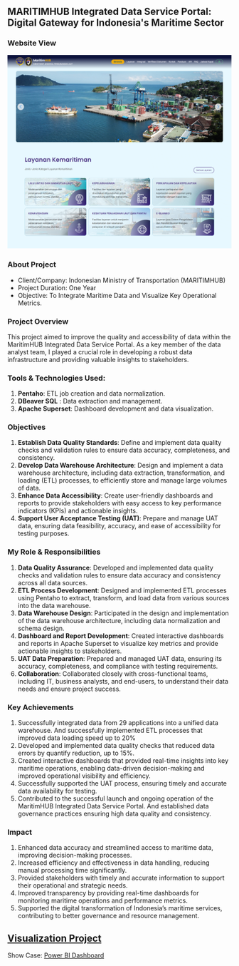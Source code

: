 ## MARITIMHUB Integrated Data Service Portal: Digital Gateway for Indonesia's Maritime Sector 

### Website View
![](https://github.com/Haniaghnia/Hani_Portfolio/blob/main/Data%20Engeenering/Sehati/Image/Image%20project%20sehati-dev-hubla-dephub.png)
### About Project 
- Client/Company: Indonesian Ministry of Transportation (MARITIMHUB)  
- Project Duration: One Year 
- Objective: To Integrate Maritime Data and Visualize Key Operational Metrics.  

### Project Overview
This project aimed to improve the quality and accessibility of data within the MaritimHUB Integrated Data Service Portal. As a key member of the data analyst team, I played a crucial role in developing a robust data infrastructure and providing valuable insights to stakeholders. 

###  Tools & Technologies Used:  
1. **Pentaho**: ETL job creation and data normalization.
2. **DBeaver SQL** : Data extraction and management. 
3. **Apache Superset**: Dashboard development and data visualization. 

### Objectives
1. **Establish Data Quality Standards**: Define and implement data quality checks and validation rules to ensure data accuracy, completeness, and consistency. 
2. **Develop Data Warehouse Architecture**: Design and implement a data warehouse architecture, including data extraction, transformation, and loading (ETL) processes, to efficiently store and manage large volumes of data. 
3. **Enhance Data Accessibility**: Create user-friendly dashboards and reports to provide stakeholders with easy access to key performance indicators (KPIs) and actionable insights.
4. **Support User Acceptance Testing (UAT)**: Prepare and manage UAT data, ensuring data feasibility, accuracy, and ease of accessibility for testing purposes.

### My Role & Responsibilities
1. **Data Quality Assurance**: Developed and implemented data quality checks and validation rules to ensure data accuracy and consistency across all data sources. 
2. **ETL Process Development**: Designed and implemented ETL processes using Pentaho to extract, transform, and load data from various sources into the data warehouse. 
3. **Data Warehouse Design**: Participated in the design and implementation of the data warehouse architecture, including data normalization and schema design.
4. **Dashboard and Report Development**: Created interactive dashboards and reports in Apache Superset to visualize key metrics and provide actionable insights to stakeholders.
5. **UAT Data Preparation**: Prepared and managed UAT data, ensuring its accuracy, completeness, and compliance with testing requirements.
6. **Collaboration**: Collaborated closely with cross-functional teams, including IT, business analysts, and end-users, to understand their data needs and ensure project success.

### Key Achievements
1. Successfully integrated data from 29 applications into a unified data warehouse. And successfully implemented ETL processes that improved data loading speed up to 20% 
2. Developed and implemented data quality checks that reduced data errors by quantify reduction, up to 15%. 
3. Created interactive dashboards that provided real-time insights into key maritime operations, enabling data-driven decision-making and improved operational visibility and efficiency. 
4. Successfully supported the UAT process, ensuring timely and accurate data availability for testing. 
5. Contributed to the successful launch and ongoing operation of the MaritimHUB Integrated Data Service Portal. And established data governance practices ensuring high data quality and consistency. 

### Impact 
1. Enhanced data accuracy and streamlined access to maritime data, improving decision-making processes. 
2. Increased efficiency and  effectiveness in data handling, reducing manual processing time significantly.  
3. Provided stakeholders with timely and accurate information to support their operational and strategic needs. 
4. Improved transparency by providing real-time dashboards for monitoring maritime operations and performance metrics. 
5. Supported the digital transformation of Indonesia’s maritime services, contributing to better governance and resource management.

## [Visualization Project]()
Show Case: [Power BI Dashboard](https://drive.google.com/file/d/1bq7GFdaOno1_EzA8q_1oga1Ewt8w5i-0/view?usp=sharing)




 


 



 



 

 




